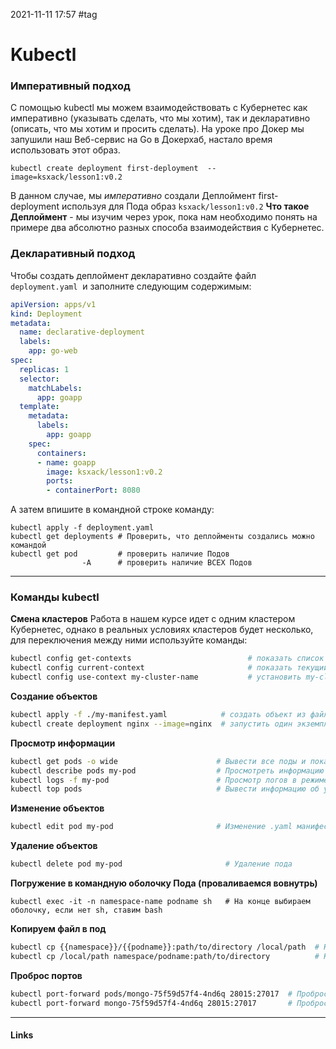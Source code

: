 2021-11-11 17:57
#tag
# Kubectl
### **Императивный подход**
С помощью kubectl мы можем взаимодействовать с Кубернетес как императивно (указывать сделать, что мы хотим), так и декларативно (описать, что мы хотим и просить сделать).
На уроке про Докер мы запушили наш Веб-сервис на Go в Докерхаб, настало время использовать этот образ.
```
kubectl create deployment first-deployment  --image=ksxack/lesson1:v0.2 
```
В данном случае, мы _императивно_ создали Деплоймент first-deployment используя для Пода образ `ksxack/lesson1:v0.2` 
**Что такое Деплоймент** - мы изучим через урок, пока нам необходимо понять на примере два абсолютно разных способа взаимодействия с Кубернетес.
### **Декларативный подход**
Чтобы создать деплоймент декларативно создайте файл `deployment.yaml`  и заполните следующим содержимым: 
```yaml
apiVersion: apps/v1
kind: Deployment
metadata:
  name: declarative-deployment
  labels:
    app: go-web
spec:
  replicas: 1
  selector:
    matchLabels:
      app: goapp
  template:
    metadata:
      labels:
        app: goapp
    spec:
      containers:
      - name: goapp
        image: ksxack/lesson1:v0.2
        ports:
        - containerPort: 8080
```
А затем впишите в командной строке команду:
```bas
kubectl apply -f deployment.yaml
kubectl get deployments # Проверить, что деплойменты создались можно командой
kubectl get pod			# проверить наличие Подов
				-A		# проверить наличие ВСЕХ Подов
```
____________________________________
### **Команды kubectl**
**Смена кластеров**
Работа в нашем курсе идет с одним кластером Кубернетес, однако в реальных условиях кластеров будет несколько, для переключения между ними используйте команды:
```bash
kubectl config get-contexts                          # показать список контекстов
kubectl config current-context                       # показать текущий контекст (current-context)
kubectl config use-context my-cluster-name           # установить my-cluster-name как контекст по умолчанию
```
**Создание объектов**
```bash
kubectl apply -f ./my-manifest.yaml            # создать объект из файла
kubectl create deployment nginx --image=nginx  # запустить один экземпляр nginx
```
**Просмотр информации**
```bash
kubectl get pods -o wide                      # Вывести все поды и показать, на каких они нодах
kubectl describe pods my-pod                  # Просмотреть информацию о поде такую как время                                                                 # старта, количество и причины рестартов, QoS-класс и прочее
kubectl logs -f my-pod                        # Просмотр логов в режиме реального времени
kubectl top pods                              # Вывести информацию об утилизации ресурсов подами
```
**Изменение объектов**
```bash
kubectl edit pod my-pod                       # Изменение .yaml манифеста пода
```
**Удаление объектов** 
```bash
kubectl delete pod my-pod                       # Удаление пода
```
**Погружение в командную оболочку Пода (проваливаемся вовнутрь)**
```
kubectl exec -it -n namespace-name podname sh   # На конце выбираем оболочку, если нет sh, ставим bash
```
**Копируем файл в под**
```bash
kubectl cp {{namespace}}/{{podname}}:path/to/directory /local/path  # Копирование файла из Пода
kubectl cp /local/path namespace/podname:path/to/directory          # Копирования файла в Под
```
**Проброс портов**
```bash
kubectl port-forward pods/mongo-75f59d57f4-4nd6q 28015:27017  # Проброс порта Пода
kubectl port-forward mongo-75f59d57f4-4nd6q 28015:27017       # Проброс порта Сервиса
```


_____________
#### Links